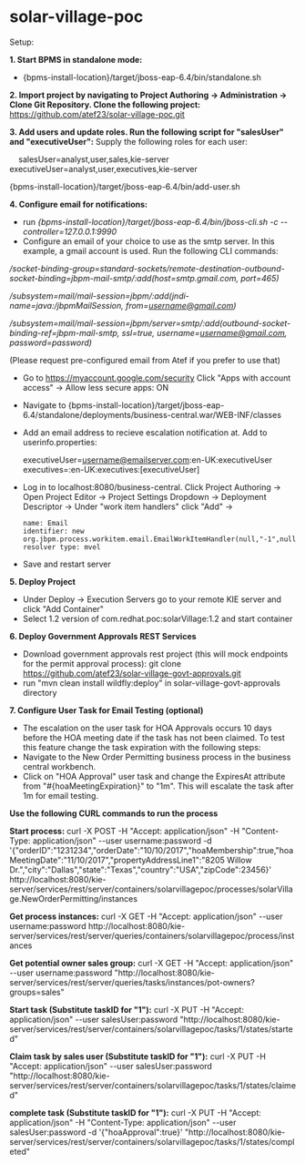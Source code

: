 # solar-village-poc

Setup:

**1. Start BPMS in standalone mode:**
  - {bpms-install-location}/target/jboss-eap-6.4/bin/standalone.sh

**2. Import project by navigating to Project Authoring -> Administration -> Clone Git Repository. Clone the following project:**
  https://github.com/atef23/solar-village-poc.git

**3. Add users and update roles. Run the following script for "salesUser" and "executiveUser":**
Supply the following roles for each user:
      
        salesUser=analyst,user,sales,kie-server
        executiveUser=analyst,user,executives,kie-server
      
{bpms-install-location}/target/jboss-eap-6.4/bin/add-user.sh

**4. Configure email for notifications:**
  - run *{bpms-install-location}/target/jboss-eap-6.4/bin/jboss-cli.sh -c --controller=127.0.0.1:9990*
  - Configure an email of your choice to use as the smtp server. In this example, a gmail account is used. Run the following    CLI commands:
  
  */socket-binding-group=standard-sockets/remote-destination-outbound-socket-binding=jbpm-mail-smtp/:add(host=smtp.gmail.com, port=465)*
  
 */subsystem=mail/mail-session=jbpm/:add(jndi-name=java:/jbpmMailSession, from=username@gmail.com)*  
 
 */subsystem=mail/mail-session=jbpm/server=smtp/:add(outbound-socket-binding-ref=jbpm-mail-smtp, ssl=true, username=username@gmail.com, password=password)*     
  
(Please request pre-configured email from Atef if you prefer to use that)

  - Go to https://myaccount.google.com/security Click "Apps with account access" -> Allow less secure apps: ON
  
  - Navigate to {bpms-install-location}/target/jboss-eap-6.4/standalone/deployments/business-central.war/WEB-INF/classes
  - Add an email address to recieve escalation notification at. Add to userinfo.properties:
      
      executiveUser=username@emailserver.com:en-UK:executiveUser
      executives=:en-UK:executives:[executiveUser]
      
  - Log in to localhost:8080/business-central. Click Project Authoring -> Open Project Editor -> Project Settings Dropdown ->       Deployment Descriptor -> Under "work item handlers" click "Add" -> 

        name: Email
        identifier: new org.jbpm.process.workitem.email.EmailWorkItemHandler(null,"-1",null,null,true)
        resolver type: mvel
        
  - Save and restart server
  
  
**5. Deploy Project**
- Under Deploy -> Execution Servers go to your remote KIE server and click "Add Container"
- Select 1.2 version of com.redhat.poc:solarVillage:1.2 and start container

**6. Deploy Government Approvals REST Services**
- Download government approvals rest project (this will mock endpoints for the permit approval process): git clone https://github.com/atef23/solar-village-govt-approvals.git
- run "mvn clean install wildfly:deploy" in solar-village-govt-approvals directory

**7. Configure User Task for Email Testing (optional)**
- The escalation on the user task for HOA Approvals occurs 10 days before the HOA meeting date if the task has not been claimed. To test this feature change the task expiration with the following steps:
- Navigate to the New Order Permitting business process in the business central workbench.
- Click on "HOA Approval" user task and change the ExpiresAt attribute from                              "#{hoaMeetingExpiration}" to "1m". This will escalate the task after 1m for email testing.

**Use the following CURL commands to run the process**

**Start process:**
curl -X POST -H "Accept: application/json" -H "Content-Type: application/json" --user username:password -d '{"orderID":"1231234","orderDate":"10/10/2017","hoaMembership":true,"hoaMeetingDate":"11/10/2017","propertyAddressLine1":"8205 Willow Dr.","city":"Dallas","state":"Texas","country":"USA","zipCode":23456}' http://localhost:8080/kie-server/services/rest/server/containers/solarvillagepoc/processes/solarVillage.NewOrderPermitting/instances

**Get process instances:**
curl -X GET -H "Accept: application/json" --user username:password http://localhost:8080/kie-server/services/rest/server/queries/containers/solarvillagepoc/process/instances

**Get potential owner sales group:**
curl -X GET -H "Accept: application/json" --user username:password "http://localhost:8080/kie-server/services/rest/server/queries/tasks/instances/pot-owners?groups=sales"

**Start task (Substitute taskID for "1"):**
curl -X PUT -H "Accept: application/json" --user salesUser:password "http://localhost:8080/kie-server/services/rest/server/containers/solarvillagepoc/tasks/1/states/started"

**Claim task by sales user (Substitute taskID for "1"):**
curl -X PUT -H "Accept: application/json" --user salesUser:password "http://localhost:8080/kie-server/services/rest/server/containers/solarvillagepoc/tasks/1/states/claimed"

**complete task (Substitute taskID for "1"):**
curl -X PUT -H "Accept: application/json" -H "Content-Type: application/json" --user salesUser:password -d '{"hoaApproval":true}' "http://localhost:8080/kie-server/services/rest/server/containers/solarvillagepoc/tasks/1/states/completed"
